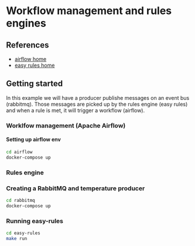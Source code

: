 # Workflow management and rules engines

## References

- [airflow home](https://airflow.apache.org/)
- [easy rules home](https://github.com/j-easy/easy-rules)

## Getting started 
In this example we will have a producer publishe messages on an event bus (rabbitmq). Those messages are picked up by the rules engine (easy rules) and when a rule is met, it will trigger a workflow (airflow).

### Worklfow management (Apache Airflow)

#### Setting up airflow env
```bash
cd airflow
docker-compose up
```

### Rules engine

### Creating a RabbitMQ and temperature producer
```bash
cd rabbitmq
docker-compose up
```

### Running easy-rules
```bash
cd easy-rules
make run
```